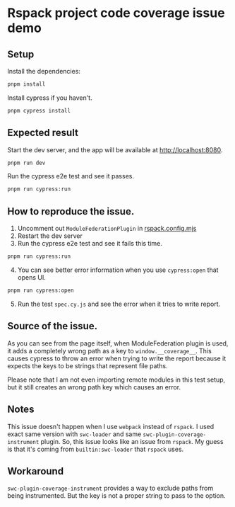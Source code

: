 # Rspack project code coverage issue demo

## Setup

Install the dependencies:

```bash
pnpm install
```

Install cypress if you haven't.
```bash
pnpm cypress install
```

## Expected result

Start the dev server, and the app will be available at [http://localhost:8080](http://localhost:8080).

```bash
pnpm run dev
```

Run the cypress e2e test and see it passes.

```bash
pnpm run cypress:run
```


## How to reproduce the issue.
1. Uncomment out `ModuleFederationPlugin` in [rspack.config.mjs](https://github.com/jhrinoa/my-rspack-project/blob/main/rspack.config.mjs)
2. Restart the dev server
3. Run the cypress e2e test and see it fails this time.
```bash
pnpm run cypress:run
```
4. You can see better error information when you use `cypress:open` that opens UI.
```bash
pnpm run cypress:open
```
5. Run the test `spec.cy.js` and see the error when it tries to write report.


## Source of the issue.
As you can see from the page itself, when ModuleFederation plugin is used, it adds a completely wrong path as a key to `window.__coverage__`. This causes cypress to throw an error when trying to write the report because it expects the keys to be strings that represent file paths.

Please note that I am not even importing remote modules in this test setup, but it still creates an wrong path key which causes an error.

## Notes
This issue doesn't happen when I use `webpack` instead of `rspack`. I used exact same version with `swc-loader` and same `swc-plugin-coverage-instrument` plugin. So, this issue looks like an issue from `rspack`. My guess is that it's coming from `builtin:swc-loader` that `rspack` uses.

## Workaround
`swc-plugin-coverage-instrument` provides a way to exclude paths from being instrumented. But the key is not a proper string to pass to the option.
